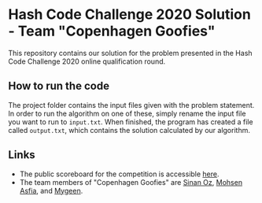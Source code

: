 # Hash Code Challenge 2020 Solution - Team "Copenhagen Goofies"

This repository contains our solution for the problem presented in the Hash Code Challenge 2020 online qualification round.

## How to run the code

The project folder contains the input files given with the problem statement. In order to run the algorithm on one of these, simply rename the input file you want to run to `input.txt`. When finished, the program has created a file called `output.txt`, which contains the solution calculated by our algorithm.

## Links

* The public scoreboard for the competition is accessible [here](https://hashcodejudge.withgoogle.com/scoreboard).
* The team members of "Copenhagen Goofies" are [Sinan Oz](https://github.com/sinanoz1980), [Mohsen Asfia](https://github.com/mohsenasfia), and [Mygeen](https://github.com/Mygeen).
